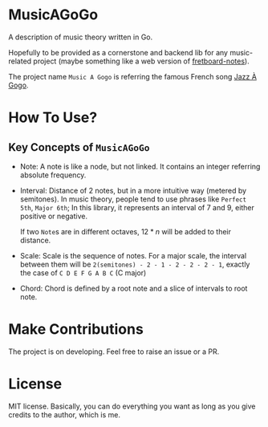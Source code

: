 # MusicAGoGo
A description of music theory written in Go. 

Hopefully to be provided as a cornerstone and backend lib for any music-related project (maybe something like a web version of [fretboard-notes](https://github.com/mooxiu/fretboard-notes)).

The project name `Music A Gogo` is referring the famous French song [Jazz À Gogo](https://www.youtube.com/watch?v=qHeA5TWnIks).

# How To Use?

## Key Concepts of `MusicAGoGo`
- Note:
    A note is like a node, but not linked. It contains an integer referring absolute frequency.

- Interval:
    Distance of 2 notes, but in a more intuitive way (metered by semitones). In music theory, people tend to use phrases like `Perfect 5th`, `Major 6th`; In this library, it represents an interval of 7 and 9, either positive or negative.

    If two `Note`s are in different octaves, $12 * n$ will be added to their distance.

- Scale:
    Scale is the sequence of notes. 
    For a major scale, the interval between them will be `2(semitones) - 2 - 1 - 2 - 2 - 2 - 1`, exactly the case of `C D E F G A B C` (C major)

- Chord:
    Chord is defined by a root note and a slice of intervals to root note.


# Make Contributions
The project is on developing. Feel free to raise an issue or a PR.

# License
MIT license. Basically, you can do everything you want as long as you give credits to the author, which is me.

